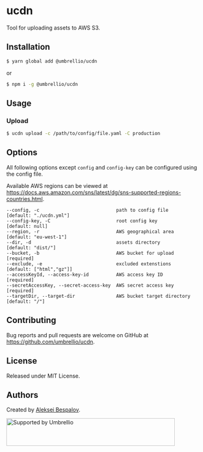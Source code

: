 # ucdn

Tool for uploading assets to AWS S3.

## Installation

```sh
$ yarn global add @umbrellio/ucdn
```

or

```sh
$ npm i -g @umbrellio/ucdn
```

## Usage

### Upload

```sh
$ ucdn upload -c /path/to/config/file.yaml -C production
```

## Options

All following options except `config` and `config-key` can be configured using the config file.

Available AWS regions can be viewed at https://docs.aws.amazon.com/sns/latest/dg/sns-supported-regions-countries.html.

```
--config, -c                            path to config file           [default: "./ucdn.yml"]
--config-key, -C                        root config key               [default: null]
--region, -r                            AWS geographical area         [default: "eu-west-1"]
--dir, -d                               assets directory              [default: "dist/"]
--bucket, -b                            AWS bucket for upload         [required]
--exclude, -e                           excluded extenstions          [default: ["html","gz"]]
--accessKeyId, --access-key-id          AWS access key ID             [required]
--secretAccessKey, --secret-access-key  AWS secret access key         [required]
--targetDir, --target-dir               AWS bucket target directory   [default: "/"]
```

## Contributing

Bug reports and pull requests are welcome on GitHub at https://github.com/umbrellio/ucdn.

## License

Released under MIT License.

## Authors

Created by [Aleksei Bespalov](https://github.com/nulldef).

<a href="https://github.com/umbrellio/">
<img style="float: left;" src="https://umbrellio.github.io/Umbrellio/supported_by_umbrellio.svg" alt="Supported by Umbrellio" width="439" height="72">
</a>
